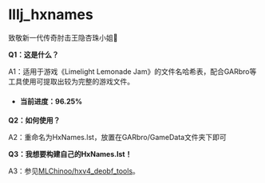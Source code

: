 # lllj_hxnames

致敬新一代传奇肘击王隐杏珠小姐🫡

**Q1：这是什么？**

A1：适用于游戏《Limelight Lemonade Jam》的文件名哈希表，配合GARbro等工具使用可提取出较为完整的游戏文件。

- #### **当前进度：96.25%**

**Q2：如何使用？**

A2：重命名为HxNames.lst，放置在GARbro/GameData文件夹下即可

**Q3：我想要构建自己的HxNames.lst！**

A3：参见[MLChinoo/hxv4_deobf_tools](https://github.com/MLChinoo/hxv4_deobf_tools)。
